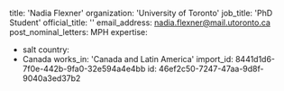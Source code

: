 title: 'Nadia Flexner'
organization: 'University of Toronto'
job_title: 'PhD Student'
official_title: ''
email_address: nadia.flexner@mail.utoronto.ca
post_nominal_letters: MPH
expertise:
  - salt
country:
  - Canada
works_in: 'Canada and Latin America'
import_id: 8441d1d6-7f0e-442b-9fa0-32e594a4e4bb
id: 46ef2c50-7247-47aa-9d8f-9040a3ed37b2
